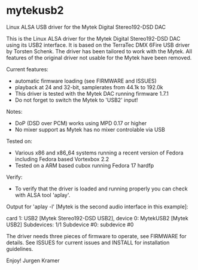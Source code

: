 mytekusb2
=========

Linux ALSA USB driver for the Mytek Digital Stereo192-DSD DAC

This is the Linux ALSA driver for the Mytek Digital Stereo192-DSD DAC using its
USB2 interface. It is based on the TerraTec DMX 6Fire USB driver by Torsten Schenk.
The driver has been tailored to work with the Mytek. All features of the original 
driver not usable for the Mytek have been removed.

Current features:
- automatic firmware loading (see FIRMWARE and ISSUES)
- playback at 24 and 32-bit, samplerates from 44.1k to 192.0k
- This driver is tested with the Mytek DAC running firmware 1.7.1
- Do not forget to switch the Mytek to 'USB2' input!

Notes:
- DoP (DSD over PCM) works using MPD 0.17 or higher
- No mixer support as Mytek has no mixer controlable via USB

Tested on:
- Various x86 and x86_64 systems running a recent version of Fedora
  including Fedora based Vortexbox 2.2
- Tested on a ARM based cubox running Fedora 17 hardfp

Verify:
- To verify that the driver is loaded and running properly you can check with
  ALSA tool 'aplay'.

Output for 'aplay -l' [Mytek is the second audio interface in this example]:

card 1: USB2 [Mytek Stereo192-DSD USB2], device 0: MytekUSB2 [Mytek USB2]
  Subdevices: 1/1
  Subdevice #0: subdevice #0

The driver needs three pieces of firmware to operate, see FIRMWARE for details.
See ISSUES for current issues and INSTALL for installation guidelines.

Enjoy!
Jurgen Kramer
